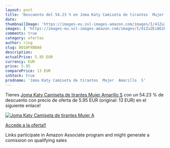 ```yaml
---
layout: post
title: 'Descuento del 54.23 % en Joma Katy Camiseta de tirantes  Mujer  A'
date: 
thumbnailImage: 'https://images-eu.ssl-images-amazon.com/images/I/41ZuZEiQ62L._SL200_.jpg'
images: [ 'https://images-eu.ssl-images-amazon.com/images/I/41ZuZEiQ62L._SL200_.jpg' ]
comments: true
category: ofertas
author: ring
slug: B010FXN8A0
description:
actualPrice: 5.95 EUR
currency: EUR
price: 5.95
comparePrice: 13 EUR
inStock: true
prodname: 'Joma Katy Camiseta de tirantes  Mujer  Amarillo  S'
---
```


Tienes [Joma Katy Camiseta de tirantes  Mujer  Amarillo  S](https://www.amazon.es/dp/B010FXN8A0/?tag=tolees-21) con un 54.23 % de descuento con precio de oferta de 5.95 EUR (original: 13 EUR) en el siguiente enlace!

[![Joma Katy Camiseta de tirantes  Mujer  A](https://images-eu.ssl-images-amazon.com/images/I/41ZuZEiQ62L._SL200_.jpg)](https://www.amazon.es/dp/B010FXN8A0/?tag=tolees-21)

[Accede a la oferta!!](https://www.amazon.es/dp/B010FXN8A0/?tag=tolees-21)

Links participate in Amazon Associate program and might generate a comission on qualifying sales


